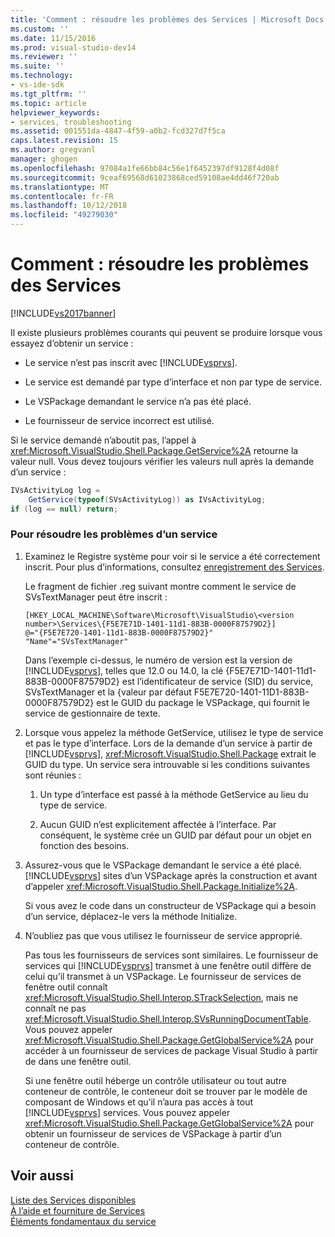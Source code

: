 ```yaml
---
title: 'Comment : résoudre les problèmes des Services | Microsoft Docs'
ms.custom: ''
ms.date: 11/15/2016
ms.prod: visual-studio-dev14
ms.reviewer: ''
ms.suite: ''
ms.technology:
- vs-ide-sdk
ms.tgt_pltfrm: ''
ms.topic: article
helpviewer_keywords:
- services, troubleshooting
ms.assetid: 001551da-4847-4f59-a0b2-fcd327d7f5ca
caps.latest.revision: 15
ms.author: gregvanl
manager: ghogen
ms.openlocfilehash: 97084a1fe66bb84c56e1f6452397df9128f4d08f
ms.sourcegitcommit: 9ceaf69568d61023868ced59108ae4dd46f720ab
ms.translationtype: MT
ms.contentlocale: fr-FR
ms.lasthandoff: 10/12/2018
ms.locfileid: "49279030"
---
```

# <a name="how-to-troubleshoot-services"></a>Comment : résoudre les problèmes des Services
[!INCLUDE[vs2017banner](../includes/vs2017banner.md)]

Il existe plusieurs problèmes courants qui peuvent se produire lorsque vous essayez d’obtenir un service :  
  
-   Le service n’est pas inscrit avec [!INCLUDE[vsprvs](../includes/vsprvs-md.md)].  
  
-   Le service est demandé par type d’interface et non par type de service.  
  
-   Le VSPackage demandant le service n’a pas été placé.  
  
-   Le fournisseur de service incorrect est utilisé.  
  
 Si le service demandé n’aboutit pas, l’appel à <xref:Microsoft.VisualStudio.Shell.Package.GetService%2A> retourne la valeur null. Vous devez toujours vérifier les valeurs null après la demande d’un service :  
  
```csharp  
IVsActivityLog log =   
    GetService(typeof(SVsActivityLog)) as IVsActivityLog;  
if (log == null) return;  
```  
  
### <a name="to-troubleshoot-a-service"></a>Pour résoudre les problèmes d’un service  
  
1.  Examinez le Registre système pour voir si le service a été correctement inscrit. Pour plus d’informations, consultez [enregistrement des Services](../misc/registering-services.md).  
  
     Le fragment de fichier .reg suivant montre comment le service de SVsTextManager peut être inscrit :  
  
    ```  
    [HKEY_LOCAL_MACHINE\Software\Microsoft\VisualStudio\<version number>\Services\{F5E7E71D-1401-11d1-883B-0000F87579D2}]  
    @="{F5E7E720-1401-11d1-883B-0000F87579D2}"  
    "Name"="SVsTextManager"  
    ```  
  
     Dans l’exemple ci-dessus, le numéro de version est la version de [!INCLUDE[vsprvs](../includes/vsprvs-md.md)], telles que 12.0 ou 14.0, la clé {F5E7E71D-1401-11d1-883B-0000F87579D2} est l’identificateur de service (SID) du service, SVsTextManager et la {valeur par défaut F5E7E720-1401-11D1-883B-0000F87579D2} est le GUID du package le VSPackage, qui fournit le service de gestionnaire de texte.  
  
2.  Lorsque vous appelez la méthode GetService, utilisez le type de service et pas le type d’interface. Lors de la demande d’un service à partir de [!INCLUDE[vsprvs](../includes/vsprvs-md.md)], <xref:Microsoft.VisualStudio.Shell.Package> extrait le GUID du type. Un service sera introuvable si les conditions suivantes sont réunies :  
  
    1.  Un type d’interface est passé à la méthode GetService au lieu du type de service.  
  
    2.  Aucun GUID n’est explicitement affectée à l’interface. Par conséquent, le système crée un GUID par défaut pour un objet en fonction des besoins.  
  
3.  Assurez-vous que le VSPackage demandant le service a été placé. [!INCLUDE[vsprvs](../includes/vsprvs-md.md)] sites d’un VSPackage après la construction et avant d’appeler <xref:Microsoft.VisualStudio.Shell.Package.Initialize%2A>.  
  
     Si vous avez le code dans un constructeur de VSPackage qui a besoin d’un service, déplacez-le vers la méthode Initialize.  
  
4.  N’oubliez pas que vous utilisez le fournisseur de service approprié.  
  
     Pas tous les fournisseurs de services sont similaires. Le fournisseur de services qui [!INCLUDE[vsprvs](../includes/vsprvs-md.md)] transmet à une fenêtre outil diffère de celui qu’il transmet à un VSPackage. Le fournisseur de services de fenêtre outil connaît <xref:Microsoft.VisualStudio.Shell.Interop.STrackSelection>, mais ne connaît ne pas <xref:Microsoft.VisualStudio.Shell.Interop.SVsRunningDocumentTable>. Vous pouvez appeler <xref:Microsoft.VisualStudio.Shell.Package.GetGlobalService%2A> pour accéder à un fournisseur de services de package Visual Studio à partir de dans une fenêtre outil.  
  
     Si une fenêtre outil héberge un contrôle utilisateur ou tout autre conteneur de contrôle, le conteneur doit se trouver par le modèle de composant de Windows et qu’il n’aura pas accès à tout [!INCLUDE[vsprvs](../includes/vsprvs-md.md)] services. Vous pouvez appeler <xref:Microsoft.VisualStudio.Shell.Package.GetGlobalService%2A> pour obtenir un fournisseur de services de VSPackage à partir d’un conteneur de contrôle.  
  
## <a name="see-also"></a>Voir aussi  
 [Liste des Services disponibles](../extensibility/internals/list-of-available-services.md)   
 [À l’aide et fourniture de Services](../extensibility/using-and-providing-services.md)   
 [Éléments fondamentaux du service](../extensibility/internals/service-essentials.md)

